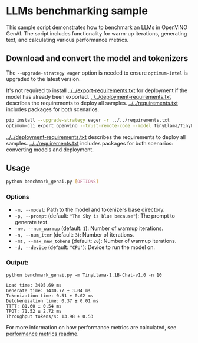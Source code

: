 # LLMs benchmarking sample

This sample script demonstrates how to benchmark an LLMs in OpenVINO GenAI. The script includes functionality for warm-up iterations, generating text, and calculating various performance metrics.

## Download and convert the model and tokenizers

The `--upgrade-strategy eager` option is needed to ensure `optimum-intel` is upgraded to the latest version.

It's not required to install [../../export-requirements.txt](../../export-requirements.txt) for deployment if the model has already been exported. [../../deployment-requirements.txt](../../deployment-requirements.txt) describes the requirements to deploy all samples. [../../requirements.txt](../../requirements.txt) includes packages for both scenarios.

```sh
pip install --upgrade-strategy eager -r ../../requirements.txt
optimum-cli export openvino --trust-remote-code --model TinyLlama/TinyLlama-1.1B-Chat-v1.0 TinyLlama-1.1B-Chat-v1.0
```

[../../deployment-requirements.txt](../../deployment-requirements.txt) describes the requirements to deploy all samples. [../../requirements.txt](../../requirements.txt) includes packages for both scenarios: converting models and deployment.


## Usage

```sh
python benchmark_genai.py [OPTIONS]
```

### Options

- `-m, --model`: Path to the model and tokenizers base directory.
- `-p, --prompt` (default: `"The Sky is blue because"`): The prompt to generate text.
- `-nw, --num_warmup` (default: `1`): Number of warmup iterations.
- `-n, --num_iter` (default: `3`): Number of iterations.
- `-mt, --max_new_tokens` (default: `20`): Number of warmup iterations.
- `-d, --device` (default: `"CPU"`): Device to run the model on.

### Output:

```
python benchmark_genai.py -m TinyLlama-1.1B-Chat-v1.0 -n 10
```

```
Load time: 3405.69 ms
Generate time: 1430.77 ± 3.04 ms
Tokenization time: 0.51 ± 0.02 ms
Detokenization time: 0.37 ± 0.01 ms
TTFT: 81.60 ± 0.54 ms
TPOT: 71.52 ± 2.72 ms
Throughput tokens/s: 13.98 ± 0.53
```

For more information on how performance metrics are calculated, see [performance metrics readme](../../../src/README.md#performance-metrics).

